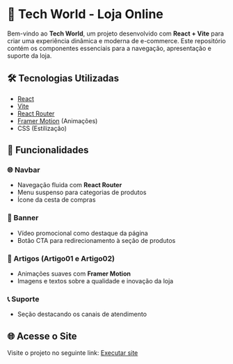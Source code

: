 # 🚀 Tech World - Loja Online

Bem-vindo ao **Tech World**, um projeto desenvolvido com **React + Vite** para criar uma experiência dinâmica e moderna de e-commerce. Este repositório contém os componentes essenciais para a navegação, apresentação e suporte da loja.

## 🛠️ Tecnologias Utilizadas

- [React](https://react.dev/)
- [Vite](https://vitejs.dev/)
- [React Router](https://reactrouter.com/en/main)
- [Framer Motion](https://www.framer.com/motion/) (Animações)
- CSS (Estilização)

## 📌 Funcionalidades

### 🌐 Navbar
- Navegação fluida com **React Router**  
- Menu suspenso para categorias de produtos  
- Ícone da cesta de compras  

### 🎥 Banner
- Vídeo promocional como destaque da página  
- Botão CTA para redirecionamento à seção de produtos  

### 📰 Artigos (Artigo01 e Artigo02)
- Animações suaves com **Framer Motion**  
- Imagens e textos sobre a qualidade e inovação da loja  

### 📞 Suporte
- Seção destacando os canais de atendimento   

## 🌐 Acesse o Site

Visite o projeto no seguinte link: [Executar site](https://lucasdgcks.github.io/Tech-World/)
